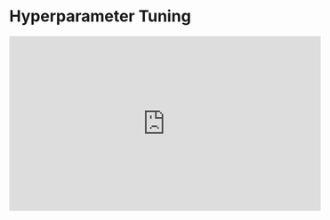 # Hyperparameter Tuning

<iframe width="560" height="315" src="https://www.youtube.com/embed/d7LJ9-Z_jAk" title="YouTube video player" frameborder="0" allow="accelerometer; autoplay; clipboard-write; encrypted-media; gyroscope; picture-in-picture" allowfullscreen></iframe>